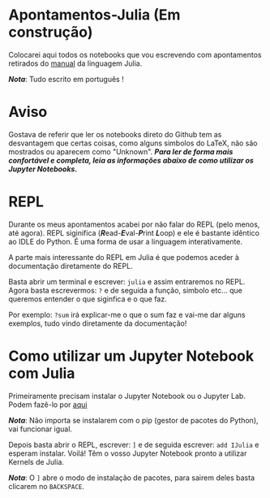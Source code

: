 # Apontamentos-Julia (Em construção)

Colocarei aqui todos os notebooks que vou escrevendo com apontamentos retirados do [manual](https://docs.julialang.org/en/v1/manual/getting-started/) da linguagem Julia.

***Nota***: Tudo escrito em português !

# Aviso
Gostava de referir que ler os notebooks direto do Github tem as desvantagem que certas coisas, como alguns simbolos do LaTeX, não são mostrados ou aparecem como "Unknown".
***Para ler de forma mais confortável e completa, leia as informações abaixo de como utilizar os Jupyter Notebooks.***

# REPL

Durante os meus apontamentos acabei por não falar do REPL (pelo menos, até agora). REPL siginifica (***R***ead-***E***val-***P***rint ***L***oop) e ele é bastante idêntico ao IDLE do Python. É uma forma de usar a linguagem interativamente.

A parte mais interessante do REPL em Julia é que podemos aceder à documentação diretamente do REPL. 

Basta abrir um terminal e escrever: `julia` e assim entraremos no REPL. Agora basta escrevermos: `?` e de seguida a função, simbolo etc... que queremos entender o que siginfica e o que faz. 

Por exemplo: `?sum` irá explicar-me o que o sum faz e vai-me dar alguns exemplos, tudo vindo diretamente da documentação!


# Como utilizar um Jupyter Notebook com Julia

Primeiramente precisam instalar o Jupyter Notebook ou o Jupyter Lab. Podem fazê-lo por [aqui](https://jupyter.org/install)

***Nota***: Não importa se instalarem com o pip (gestor de pacotes do Python), vai funcionar igual.

Depois basta abrir o REPL, escrever: `]` e de seguida escrever: `add IJulia` e esperam instalar. Voilá! Têm o vosso Jupyter Notebook pronto a utilizar Kernels de Julia.

***Nota***: O `]` abre o modo de instalação de pacotes, para sairem deles basta clicarem no `BACKSPACE`.
